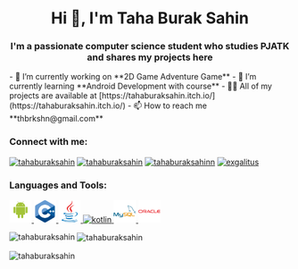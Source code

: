 <h1 align="center">Hi 👋, I'm Taha Burak Sahin</h1> <h3 align="center">I'm a passionate computer science student who studies PJATK and shares my projects here</h3> - 
🔭 I’m currently working on **2D Game Adventure Game** - 
🌱 I’m currently learning **Android Development with course** - 
👨‍💻 All of my projects are available at [https://tahaburaksahin.itch.io/](https://tahaburaksahin.itch.io/) - 
📫 How to reach me **thbrkshn@gmail.com** <h3 align="left">Connect with me:</h3> <p align="left"> <a href="https://twitter.com/tahaburaksahin" target="blank"><img align="center" 
                                                                                                                                                               src="https://raw.githubusercontent.com/rahuldkjain/github-profile-readme-generator/master/src/images/icons/Social/twitter.svg" alt="tahaburaksahin" height="30" width="40" /></a> <a href="https://linkedin.com/in/tahaburaksahin" target="blank"><img align="center" src="https://raw.githubusercontent.com/rahuldkjain/github-profile-readme-generator/master/src/images/icons/Social/linked-in-alt.svg" alt="tahaburaksahin" height="30" width="40" /></a> <a href="https://instagram.com/tahaburaksahinn" target="blank"><img align="center" src="https://raw.githubusercontent.com/rahuldkjain/github-profile-readme-generator/master/src/images/icons/Social/instagram.svg" alt="tahaburaksahinn" height="30" width="40" /></a> <a href="https://discord.gg/exgalitus" target="blank"><img align="center" src="https://raw.githubusercontent.com/rahuldkjain/github-profile-readme-generator/master/src/images/icons/Social/discord.svg" alt="exgalitus" height="30" width="40" /></a> </p> <h3 align="left">Languages and Tools:</h3> <p align="left"> <a href="https://developer.android.com" target="_blank" rel="noreferrer"> <img src="https://raw.githubusercontent.com/devicons/devicon/master/icons/android/android-original-wordmark.svg" alt="android" width="40" height="40"/> </a> <a href="https://www.w3schools.com/cpp/" target="_blank" rel="noreferrer"> <img src="https://raw.githubusercontent.com/devicons/devicon/master/icons/cplusplus/cplusplus-original.svg" alt="cplusplus" width="40" height="40"/> </a> <a href="https://www.java.com" target="_blank" rel="noreferrer"> <img src="https://raw.githubusercontent.com/devicons/devicon/master/icons/java/java-original.svg" alt="java" width="40" height="40"/> </a> <a href="https://kotlinlang.org" target="_blank" rel="noreferrer"> <img src="https://www.vectorlogo.zone/logos/kotlinlang/kotlinlang-icon.svg" alt="kotlin" width="40" height="40"/> </a> <a href="https://www.mysql.com/" target="_blank" rel="noreferrer"> <img src="https://raw.githubusercontent.com/devicons/devicon/master/icons/mysql/mysql-original-wordmark.svg" alt="mysql" width="40" height="40"/> </a> <a href="https://www.oracle.com/" target="_blank" rel="noreferrer"> <img src="https://raw.githubusercontent.com/devicons/devicon/master/icons/oracle/oracle-original.svg" alt="oracle" width="40" height="40"/> </a> </p> <p><img align="left" src="https://github-readme-stats.vercel.app/api/top-langs?username=tahaburaksahin&show_icons=true&locale=en&layout=compact" alt="tahaburaksahin" /></p> <p>&nbsp;<img align="center" src="https://github-readme-stats.vercel.app/api?username=tahaburaksahin&show_icons=true&locale=en" alt="tahaburaksahin" /></p> <p><img align="center" src="https://github-readme-streak-stats.herokuapp.com/?user=tahaburaksahin&" alt="tahaburaksahin" /></p>
